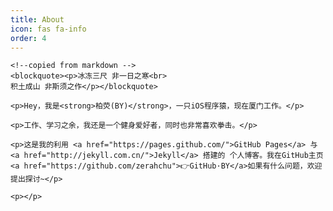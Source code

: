 ```yaml
---
title: About
icon: fas fa-info
order: 4
---
```



<!-- Language Selector -->
<!-- <select class="sel-lang" onchange= "onLanChange(this.options[this.options.selectedIndex].value)">
    <option value="0" selected> 中文 Chinese </option>
    <option value="1"> 英文 English </option>
</select> -->

<!-- Chinese Version -->
<div class="zh post-container">

    <!--copied from markdown -->
    <blockquote><p>冰冻三尺 非一日之寒<br>
    积土成山 非斯须之作</p></blockquote>

    <p>Hey，我是<strong>柏荧(BY)</strong>，一只iOS程序猿，现在厦门工作。</p>

    <p>工作、学习之余，我还是一个健身爱好者，同时也非常喜欢拳击。</p>

    <p>这是我的利用 <a href="https://pages.github.com/">GitHub Pages</a> 与 <a href="http://jekyll.com.cn/">Jekyll</a> 搭建的 个人博客。我在GitHub主页<a href="https://github.com/zerahchu">👉GitHub·BY</a>如果有什么问题，欢迎提出探讨~</p>

    <p></p>

